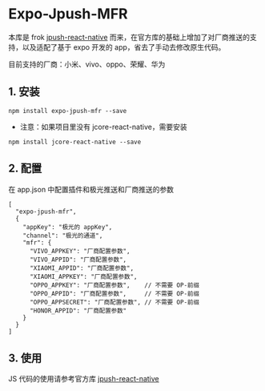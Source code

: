 # Expo-Jpush-MFR

本库是 frok [jpush-react-native](https://github.com/jpush/jpush-react-native) 而来，在官方库的基础上增加了对厂商推送的支持，以及适配了基于 expo 开发的 app，省去了手动去修改原生代码。

目前支持的厂商：小米、vivo、oppo、荣耀、华为

## 1. 安装

```
npm install expo-jpush-mfr --save
```

* 注意：如果项目里没有 jcore-react-native，需要安装

```
npm install jcore-react-native --save
```

## 2. 配置

在 app.json 中配置插件和极光推送和厂商推送的参数
```
[
  "expo-jpush-mfr",
  {
    "appKey": "极光的 appKey",
    "channel": "极光的通道",
    "mfr": {
      "VIVO_APPKEY": "厂商配置参数",
      "VIVO_APPID": "厂商配置参数",
      "XIAOMI_APPID": "厂商配置参数",
      "XIAOMI_APPKEY": "厂商配置参数",
      "OPPO_APPKEY": "厂商配置参数",    // 不需要 OP-前缀
      "OPPO_APPID": "厂商配置参数",     // 不需要 OP-前缀
      "OPPO_APPSECRET": "厂商配置参数", // 不需要 OP-前缀
      "HONOR_APPID": "厂商配置参数"
    }
  }
]
```

## 3. 使用

JS 代码的使用请参考官方库 [jpush-react-native](https://github.com/jpush/jpush-react-native)

